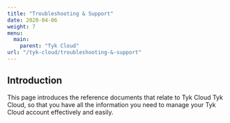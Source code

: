```yaml
---
title: "Troubleshooting & Support"
date: 2020-04-06
weight: 7
menu:
  main:
    parent: "Tyk Cloud"
url: "/tyk-cloud/troubleshooting-&-support"
---
```


## Introduction

This page introduces the reference documents that relate to Tyk Cloud Tyk Cloud, so that you have all the information you need to manage your Tyk Cloud account effectively and easily.